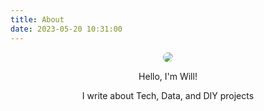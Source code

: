 ```yaml
---
title: About
date: 2023-05-20 10:31:00
---
```


<div style="width:80%; margin:auto; text-align:center;">

<img style="border-radius:50%" src="/images/wflint.jpg">

Hello, I'm Will!

I write about Tech, Data, and DIY projects

<div style="width:15%; justify-content:space-between; display:flex; margin:auto;">
<a href="https://www.linkedin.com/in/william-flint-03b543165/"><i class="fa-brands fa-linkedin"></i></a>
<a href="mailto:contact@wflint.me"><i class="fa-regular fa-envelope"></i></a>
<a href="/atom.xml"><i class="fa-solid fa-square-rss"></i></a>
</div>

</div>